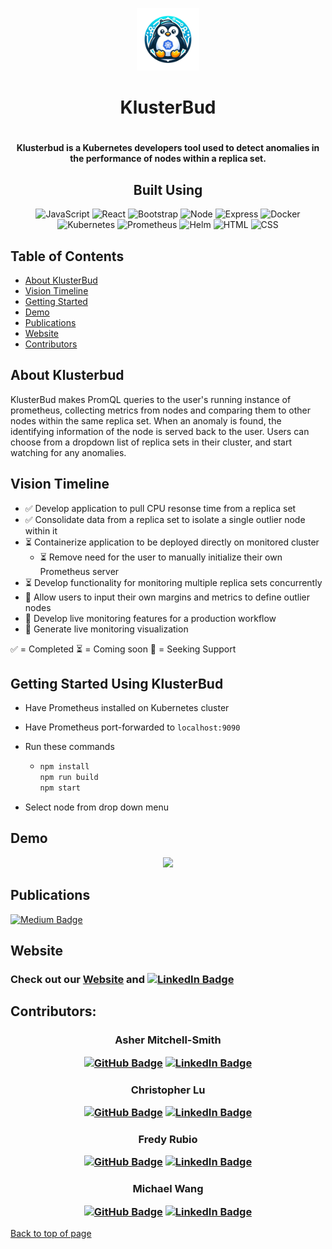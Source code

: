 <p align='center'>
    <img src='./client/images/logo.png' alt='klusterbudlogo' width='100px' height='100px'>
</p>
<h1 text align ='center'>KlusterBud<h1>

<h4 text align ='center'> Klusterbud is a Kubernetes developers tool used to detect anomalies in the performance of nodes within a replica set.</h4>

<div align='center'>

## Built Using

![JavaScript](https://img.shields.io/badge/-javascript-F7DF1E?style=for-the-badge&logo=javascript&logoColor=white)
![React](https://img.shields.io/badge/React-20232A?style=for-the-badge&logo=react&logoColor=61DAFB)
![Bootstrap](https://img.shields.io/badge/Bootstrap-563D7C?style=for-the-badge&logo=bootstrap&logoColor=white)
![Node](https://img.shields.io/badge/-node-339933?style=for-the-badge&logo=node.js&logoColor=white)
![Express](https://img.shields.io/badge/-Express-000000?style=for-the-badge&logo=express&logoColor=white)
![Docker](https://img.shields.io/badge/Docker-2CA5E0?style=for-the-badge&logo=docker&logoColor=white)
![Kubernetes](https://img.shields.io/badge/kubernetes-326ce5.svg?&style=for-the-badge&logo=kubernetes&logoColor=white)
![Prometheus](https://img.shields.io/badge/Prometheus-000000?style=for-the-badge&logo=prometheus&labelColor=000000)
![Helm](https://img.shields.io/badge/Helm-0F1689?style=for-the-badge&logo=Helm&labelColor=0F1689)
![HTML](https://img.shields.io/badge/HTML5-E34F26?style=for-the-badge&logo=html5&logoColor=white)
![CSS](https://img.shields.io/badge/CSS3-1572B6?style=for-the-badge&logo=css3&logoColor=white)

</div>

## Table of Contents

- [About KlusterBud](#about-klusterbud)
- [Vision Timeline](#vision-timeline)
- [Getting Started](#getting-started-using-klusterbud)
- [Demo](#demo)
- [Publications](#publications)
- [Website](#website)
- [Contributors](#contributors)

## About Klusterbud

KlusterBud makes PromQL queries to the user's running instance of prometheus, collecting metrics from nodes and comparing them to other nodes within the same replica set. When an anomaly is found, the identifying information of the node is served back to the user. Users can choose from a dropdown list of replica sets in their cluster, and start watching for any anomalies.

## Vision Timeline

- ✅ Develop application to pull CPU resonse time from a replica set
- ✅ Consolidate data from a replica set to isolate a single outlier node within it
- ⏳ Containerize application to be deployed directly on monitored cluster
  - ⏳ Remove need for the user to manually initialize their own Prometheus server
- ⏳ Develop functionality for monitoring multiple replica sets concurrently
- 🤝 Allow users to input their own margins and metrics to define outlier nodes
- 🤝 Develop live monitoring features for a production workflow
- 🤝 Generate live monitoring visualization

✅ = Completed
⏳ = Coming soon
🤝 = Seeking Support

## Getting Started Using KlusterBud

- Have Prometheus installed on Kubernetes cluster
- Have Prometheus port-forwarded to `localhost:9090`
- Run these commands

  - ```js
    npm install
    npm run build
    npm start
    ```

- Select node from drop down menu

## Demo

<p align='center'>
<img src='./client/images/KlusterGif-Animated Image (Large).gif'>
<p>

## Publications

[![Medium Badge](https://img.shields.io/badge/Medium-12100E?style=for-the-badge&logo=medium&logoColor=white)](https://medium.com/@AMitchell-Smith/klusterbud-k8s-anomaly-detection-made-simple-060ca496aebc)

## Website

### Check out our [Website](https://www.klusterbud.com) and [![LinkedIn Badge](https://img.shields.io/badge/LinkedIn-0077B5?style=for-the-badge&logo=linkedin&logoColor=white)](https://www.linkedin.com/company/klusterbud)

## Contributors:

### <p text align ='center'>Asher Mitchell-Smith</p> <p text align ='center'>[![GitHub Badge](https://img.shields.io/badge/GitHub-100000?style=for-the-badge&logo=github&logoColor=white)](https://github.com/The-Onion-Man) [![LinkedIn Badge](https://img.shields.io/badge/LinkedIn-0077B5?style=for-the-badge&logo=linkedin&logoColor=white)](https://www.linkedin.com/in/asher-mitchell-smith-507683154/)</p>

### <p text align ='center'>Christopher Lu</p> <p text align ='center'>[![GitHub Badge](https://img.shields.io/badge/GitHub-100000?style=for-the-badge&logo=github&logoColor=white)](https://github.com/christopher-lu) [![LinkedIn Badge](https://img.shields.io/badge/LinkedIn-0077B5?style=for-the-badge&logo=linkedin&logoColor=white)](https://www.linkedin.com/in/christopher-lu19/)</p>

### <p text align ='center'>Fredy Rubio</p> <p text align ='center'>[![GitHub Badge](https://img.shields.io/badge/GitHub-100000?style=for-the-badge&logo=github&logoColor=white)](https://github.com/FredyRubio) [![LinkedIn Badge](https://img.shields.io/badge/LinkedIn-0077B5?style=for-the-badge&logo=linkedin&logoColor=white)](https://www.linkedin.com/in/fredy-rubio/)</p>

### <p text align ='center'>Michael Wang</p> <p text align ='center'>[![GitHub Badge](https://img.shields.io/badge/GitHub-100000?style=for-the-badge&logo=github&logoColor=white)](https://github.com/mwang934) [![LinkedIn Badge](https://img.shields.io/badge/LinkedIn-0077B5?style=for-the-badge&logo=linkedin&logoColor=white)](www.linkedin.com/in/michael-w-9475412a2)</p>

[Back to top of page](#klusterbud)
